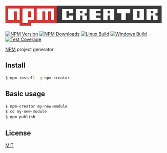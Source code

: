 ![NPM-creator Logo](img/logo.jpg)
 
[![NPM Version][npm-image]][npm-url]
[![NPM Downloads][downloads-image]][downloads-url]
[![Linux Build][travis-image]][travis-url]
[![Windows Build][appveyor-image]][appveyor-url]
[![Test Coverage][coveralls-image]][coveralls-url]

[NPM](npmjs.com) project generator

## Install

```bash
$ npm install -g npm-creator
```

## Basic usage

```bash
$ npm-creator my-new-module
$ cd my-new-module
$ npm publish
```

## License

[MIT](LICENSE)

[npm-image]: https://img.shields.io/npm/v/npm-creator.svg
[npm-url]: https://npmjs.org/package/npm-creator
[downloads-image]: https://img.shields.io/npm/dm/npm-creator.svg
[downloads-url]: https://npmjs.org/package/npm-creator
[travis-image]: https://img.shields.io/travis/tecnospeed/npm-creator/master.svg?label=linux
[travis-url]: https://travis-ci.org/tecnospeed/npm-creator
[appveyor-image]: https://img.shields.io/appveyor/ci/zonetti/npm-creator/master.svg?label=windows
[appveyor-url]: https://ci.appveyor.com/project/zonetti/npm-creator
[coveralls-image]: https://img.shields.io/coveralls/tecnospeed/npm-creator/master.svg
[coveralls-url]: https://coveralls.io/r/tecnospeed/npm-creator?branch=master
